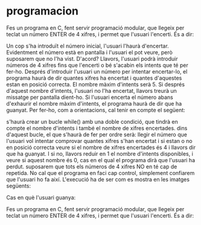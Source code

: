 # programacion

Fes un programa en C, fent servir programació modular, que llegeix per teclat un número ENTER de 4 xifres, i permet que l'usuari l'encerti. És a dir:

Un cop s'ha introduït el número inicial, l'usuari l'haurà d'encertar. Evidentment el número està en pantalla i l'usuari el pot veure, però suposarem que no l'ha vist. D'acord? Llavors, l'usuari podrà introduir números de 4 xifres fins que l'encerti o bé s'acabin els intents que té per fer-ho.
Després d'introduir l'usuari un número per intentar encertar-lo, el programa haurà de dir quantes xifres ha encertat i quantes d'aquestes estan en posició correcta.
El nombre màxim d'intents serà 5. Si després d'aquest nombre d'intents, l'usuari no l'ha encertat, llavors treurà un missatge per pantalla dient-ho.
Si l'usuari encerta el número abans d'exhaurir el nombre màxim d'intents, el programa haurà de dir que ha guanyat.
Per fer-ho, com a orientacions, cal tenir en compte el següent:

s'haurà crear un bucle while() amb una doble condició, que tindrà en compte el nombre d'intents i també el nombre de xifres encertades.
dins d'aquest bucle, el que s'haurà de fer per ordre serà:
llegir el número que l'usuari vol intentar
comprovar quantes xifres s'han encertat i si estan o no en posició correcta
veure si el nombre de xifres encertades és 4 i llavors dir que ha guanyat. I si no, llavors reduir en 1 el nombre d'intents disponibles, i veure si aquest nombre és 0, cas en el qual el programa dirà que l'usuari ha perdut.
suposarem que tots els números de 4 xifres NO en té cap de repetida. No cal que el programa en faci cap control, simplement confiarem que l'usuari ho fa així.
L'execució ha de ser com es mostra en les imatges següents:

Cas en què l'usuari guanya:



Fes un programa en C, fent servir programació modular, que llegeix per teclat un número ENTER de 4 xifres, i permet que l'usuari l'encerti. És a dir:
